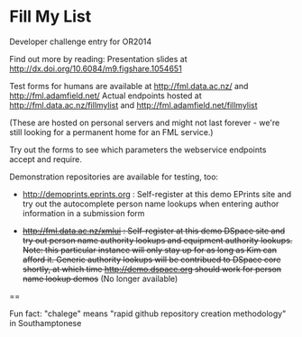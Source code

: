 Fill My List
==============

Developer challenge entry for OR2014

Find out more by reading:
Presentation slides at http://dx.doi.org/10.6084/m9.figshare.1054651

Test forms for humans are available at http://fml.data.ac.nz/ and http://fml.adamfield.net/
Actual endpoints hosted at http://fml.data.ac.nz/fillmylist and http://fml.adamfield.net/fillmylist

(These are hosted on personal servers and might not last forever - we're still looking for a permanent home for an FML service.)

Try out the forms to see which parameters the webservice endpoints accept and require.

Demonstration repositories are available for testing, too:

- http://demoprints.eprints.org : Self-register at this demo EPrints site and try out the autocomplete person name lookups when entering author information in a submission form

- ~~http://fml.data.ac.nz/xmlui : Self-register at this demo DSpace site and try out person name authority lookups and equipment authority lookups. Note: this particular instance will only stay up for as long as Kim can afford it. Generic authority lookups will be contribued to DSpace core shortly, at which time http://demo.dspace.org should work for person name lookup demos~~ (No longer available)


==

Fun fact: "chalege" means "rapid github repository creation methodology" in Southamptonese
